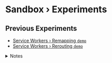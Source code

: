 ﻿# Sandbox › Experiments

## Previous Experiments

- [Service Workers › Remapping `demo`](./service-workers/remapping/index.html)
- [Service Workers › Rerouting `demo`](./service-workers/rerouting/index.html)

<details><summary>Notes</summary>

## Features

### Sandboxing

- [WHATWG - HTML - Loading - Sandboxing](https://html.spec.whatwg.org/multipage/origin.html#sandboxing)

### Complex Requests

- [WHATWG - Fetch - Request - Destination](https://fetch.spec.whatwg.org/#concept-request-destination)
- [WHATWG - Fetch - Request - Mode](https://fetch.spec.whatwg.org/#concept-request-mode)

---

### Targeting

<details><summary>References</summary>

- [Firefox - Implement FetchEvent "resulting" clientId attributes](https://bugzilla.mozilla.org/show_bug.cgi?id=1264177)
- [Chrome - Service worker: FetchEvent.resultingClientId](https://www.chromestatus.com/feature/4846038800138240)

</details>

---

### Rebasing

<!-- <details><summary>References</summary></details> -->

---

### Inlining

<!-- <details><summary>References</summary></details> -->

---

### Routing

<details><summary>References</summary>

- [ServiceWorker: Declarative routing #1373](https://github.com/w3c/ServiceWorker/issues/1373)
- [smotaal.io/experimental/resolver/Globs](https://smotaal.io/experimental/resolver/Globs)

</details>

---

## Issues

- `Closed` Casing convention for acronyms vs abbrev. (ie `clientId`) [ServiceWorker #1402](https://github.com/w3c/ServiceWorker/issues/1402)

  <sub>see [W3C TAG - Client-side API Design Principles](https://w3ctag.github.io/design-principles/#casing-rules)

  </sub>

## Resources

- [Google's Service Worker Recipes on GitHub](https://github.com/GoogleChrome/samples/tree/gh-pages/service-worker)

</details>
